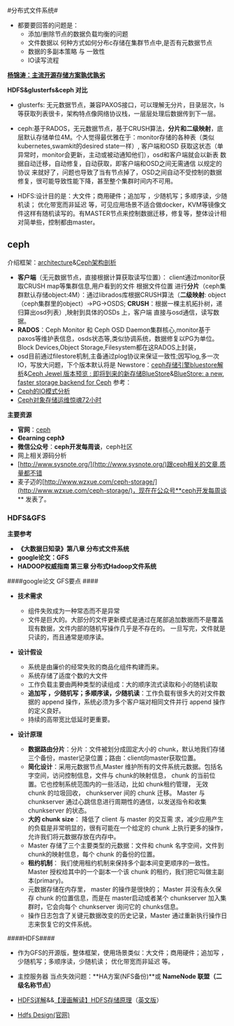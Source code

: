 #分布式文件系统#
- 都要要回答的问题是：  
  - 添加/删除节点的数据负载均衡的问题
  - 文件数据以 何种方式如何分布c存储在集群节点中,是否有元数据节点
  - 数据的多副本策略 与 一致性
  - IO读写流程



**[杨锦涛：主流开源存储方案孰优孰劣](http://www.infoq.com/cn/interviews/interview-with-yangjintao-talk-open-source-storage-scheme#0-youdao-1-28677-32553cecb956bf88a1550052113e506a)**


**HDFS&glusterfs&ceph 对比**

- glusterfs: 无元数据节点，兼容PAXOS接口，可以理解无分片，目录层次，ls等获取列表很卡，架构特点像网络协议栈，一层层处理后数据传到下一层。


- ceph:基于RADOS，无元数据节点，基于CRUSH算法，**分片和二级映射**，底层默认存储单位4M。个人觉得最优雅在于：monitor存储的各种表（类似kubernetes,swamkit的desired state一样）, 客户端和OSD 获取这状态（单异常时，monitor会更新，主动或被动通知他们），osd和客户端就会以新表 数据自动迁移，自动修复，自动获取，即客户端和OSD之间无需通信 以规定的协议 来就好了，问题也导致了当有节点掉了，OSD之间自动不受控制的数据修复，很可能导致性能下降，甚至整个集群时间内不可用。

- HDFS:设计目的是：大文件；商用硬件；追加写 ，少随机写；多顺序读，少随机读； 优化带宽而非延迟 等，可见应用场景不适合做docker，KVM等镜像文件这样有随机读写的。有MASTER节点来控制数据迁移，修复等，整体设计相对简单些，控制都由master。

## ceph ##
介绍框架：[architecture](http://docs.ceph.com/docs/master/architecture/)&[Ceph架构剖析](https://www.ustack.com/blog/ceph_infra/)




 - **客户端**（无元数据节点，直接根据计算获取读写位置）：
client通过monitor获取CRUSH map等集群信息,用户看到的文件 根据文件位置 进行**分片**（ceph集群默认存储object:4M）：通过librados库根据CRUSH算法（**二级映射**: object（ceph集群里的object）->PG->OSDS; **CRUSH**：根据一棵主机拓扑树，递归算出osd列表）,映射到具体的OSDs 上，客户端 直接与osd通信，读写数据。
- **RADOS**：Ceph Monitor 和 Ceph OSD Daemon集群核心,monitor基于paxos等维护表信息，osds状态等,类似协调系统，数据修复以PG为单位。Block Devices,Object Storage,Filesystem都在这RADOS上封装，
- osd目前通过filestore机制,主备通过plog协议来保证一致性;因写log,多一次IO，写放大问题，下个版本默认将是 Newstore：[ceph存储引擎bluestore解析](http://www.sysnote.org/2016/08/19/ceph-bluestore/)&[Ceph Jewel 版本预览 : 即将到来的新存储BlueStore](http://bbs.ceph.org.cn/article/63)&[BlueStore: a new, faster storage backend for Ceph]()
参考：
 - [Ceph的IO模式分析](http://www.openstack.cn/?p=4270)
 - [Ceph对象存储运维惊魂72小时](http://ceph.org.cn/2016/05/08/ceph%E5%AF%B9%E8%B1%A1%E5%AD%98%E5%82%A8%E8%BF%90%E7%BB%B4%E6%83%8A%E9%AD%8272%E5%B0%8F%E6%97%B6/)


**主要资源**

 - **官网**：[ceph](http://docs.ceph.com/docs/master/)
 - **《learning ceph》**
 - **微信公众号**：**ceph开发每周谈**，ceph社区
 - 网上相关源码分析
 - [http://www.sysnote.org/](http://www.sysnote.org/)跟ceph相关的文章,质量都不错
 - 麦子迈的[http://www.wzxue.com/ceph-storage/](http://www.wzxue.com/ceph-storage/)，现在在公众号**ceph开发每周谈** 发表了。
### HDFS&GFS ###
**主要参考**

- **《大数据日知录》第八章 分布式文件系统**
- **google论文：GFS**
- **HADOOP权威指南 第三章 分布式Hadoop文件系统**

####google论文 GFS要点 ####

- **技术需求** 
     - 组件失败成为一种常态而不是异常
     - 文件是巨大的。大部分的文件更新模式是通过在尾部追加数据而不是覆盖现有数据，文件内部的随机写操作几乎是不存在的。 一旦写完，文件就是只读的，而且通常是顺序读。
- **设计假设**
	 - 系统是由廉价的经常失败的商品化组件构建而来。
	 - 系统存储了适度个数的大文件
	 - 工作负载主要由两种类型的读组成：大的顺序流式读取和小的随机读取
	 - **追加写 ，少随机写；多顺序读，少随机读**：工作负载有很多大的对文件数据的 append 操作，系统必须为多个客户端对相同文件并行 append 操作的定义良好。
	 - 持续的高带宽比低延时更重要。

- **设计原理**
  - **数据路由分片**：分片：文件被划分成固定大小的 chunk，默认地我们存储三个备份，master记录位置；路由：client向master获取位置。 
  -  **简化设计**：采用元数据节点,Master 维护所有的文件系统元数据。包括名字空间，访问控制信息，文件与 chunk的映射信息， chunk 的当前位置。它也控制系统范围内的一些活动，比如 chunk租约管理， 无效 chunk 的垃圾回收， chunkserver 间的 chunk 迁移。 Master 与chunkserver 通过心跳信息进行周期性的通信，以发送指令和收集chunkserver 的状态。
  -  **大的 chunk size**： 降低了 client 与 master 的交互需
求，减少应用产生的负载是非常明显的，很有可能在一个给定的 chunk 上执行更多的操作，允许我们将元数据存放在内存中。
  -  Master 存储了三个主要类型的元数据：文件和 chunk 名字空间，文件到 chunk的映射信息，每个 chunk 的备份的位置。
  - **租约机制**： 我们使用租约机制来保持多个副本间变更顺序的一致性。 Master 授权给其中的一个副本一个该 chunk 的租约，我们把它叫做主副本(primary)。
  - 元数据存储在内存里， master 的操作是很快的； Master 并没有永久保存 chunk 的位置信息，而是在 master启动或者某个 chunkserver 加入集群时，它会向每个 chunkserver 询问它的 chunks信息。
  - 操作日志包含了关键元数据改变的历史记录，Master 通过重新执行操作日志来恢复它的文件系统。

####HDFS####

- 作为GFS的开源版，整体框架，使用场景类似：大文件；商用硬件；追加写 ，少随机写；多顺序读，少随机读； 优化带宽而非延迟 等。

- 主控服务器 当点失效问题：**HA方案(NFS备份)**或 **NameNode 联盟（二级名称节点）**

- [HDFS详解](http://my.oschina.net/crxy/blog/348868)&&[【漫画解读】HDFS存储原理](http://www.36dsj.com/archives/41391)（[英文版](http://www.slideshare.net/jaganadhg/hdfs-10509123)）
- [Hdfs Design(官网)](http://hadoop.apache.org/docs/current/hadoop-project-dist/hadoop-hdfs/HdfsDesign.html)
  

